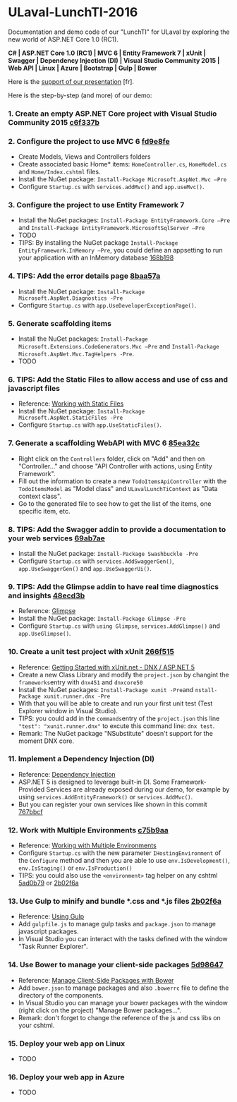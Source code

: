 # ULaval-LunchTI-2016

Documentation and demo code of our "LunchTI" for ULaval by exploring the new world of ASP.NET Core 1.0 (RC1).

**C# | ASP.NET Core 1.0 (RC1) | MVC 6 | Entity Framework 7 | xUnit | Swagger | Dependency Injection (DI) | Visual Studio Community 2015 | Web API | Linux | Azure | Bootstrap | Gulp | Bower**

Here is the [support of our presentation](https://github.com/nurunquebec/ULaval-LunchTI-2016/blob/master/Universit%C3%A9%20Laval%202016%20-%20Microsoft%20et%20le%20d%C3%A9veloppement%20web%20moderne.pdf) [fr].

Here is the step-by-step (and more) of our demo:
### 1. Create an empty **ASP.NET Core** project with **Visual Studio Community** 2015 [c6f337b](https://github.com/nurunquebec/ULaval-LunchTI-2016/commit/c6f337b2d067462878685ae5dc3be5ec1f263750)

### 2. Configure the project to use **MVC 6** [fd9e8fe](https://github.com/nurunquebec/ULaval-LunchTI-2016/commit/fd9e8feafa7a75a1ceee942c418c08a0e04c7fa5)
  * Create Models, Views and Controllers folders
  * Create associated basic Home* items: `HomeController.cs`, `HomeModel.cs` and `Home/Index.cshtml` files.
  * Install the NuGet package: `Install-Package Microsoft.AspNet.Mvc –Pre`
  * Configure `Startup.cs` with `services.addMvc()` and `app.useMvc()`.

### 3. Configure the project to use **Entity Framework 7**
  * Install the NuGet packages: `Install-Package EntityFramework.Core –Pre` and `Install-Package EntityFramework.MicrosoftSqlServer –Pre`
  * TODO
  * TIPS: By installing the NuGet package `Install-Package EntityFramework.InMemory –Pre`, you could define an appsetting to run your application with an InMemory database [168b198](https://github.com/nurunquebec/ULaval-LunchTI-2016/commit/168b1980f77dec2102a755c1fbb321f6edafc276)

### 4. TIPS: Add the error details page [8baa57a](https://github.com/nurunquebec/ULaval-LunchTI-2016/commit/8baa57a00d5ec319d2e0f324ff6e5b949a18bb55)
  * Install the NuGet package: `Install-Package Microsoft.AspNet.Diagnostics -Pre`
  * Configure `Startup.cs` with `app.UseDeveloperExceptionPage()`.

### 5. Generate scaffolding items
  * Install the NuGet packages: `Install-Package Microsoft.Extensions.CodeGenerators.Mvc –Pre` and `Install-Package Microsoft.AspNet.Mvc.TagHelpers -Pre`.
  * TODO

### 6. TIPS: Add the **Static Files** to allow access and use of css and javascript files
  * Reference: [Working with Static Files](https://docs.asp.net/en/latest/fundamentals/static-files.html)
  * Install the NuGet package: `Install-Package Microsoft.AspNet.StaticFiles -Pre`
  * Configure `Startup.cs` with `app.UseStaticFiles()`.

### 7. Generate a scaffolding **WebAPI** with MVC 6 [85ea32c](https://github.com/nurunquebec/ULaval-LunchTI-2016/commit/85ea32c83798fde67d70be49a33e2a61ea81b962)
  * Right click on the `Controllers` folder, click on "Add" and then on "Controller..." and choose "API Controller with actions, using Entity Framework".
  * Fill out the information to create a new `TodoItemsApiController` with the `TodoItemsModel` as "Model class" and `ULavalLunchTiContext` as "Data context class".
  * Go to the generated file to see how to get the list of the items, one specific item, etc.

### 8. TIPS: Add the **Swagger** addin to provide a documentation to your web services [69ab7ae](https://github.com/nurunquebec/ULaval-LunchTI-2016/commit/69ab7ae62db74066fbfa08d8246f209e6807241c)
  * Install the NuGet package: `Install-Package Swashbuckle -Pre`
  * Configure `Startup.cs` with `services.AddSwaggerGen()`, `app.UseSwaggerGen()` and `app.UseSwaggerUi()`.

### 9. TIPS: Add the **Glimpse** addin to have real time diagnostics and insights [48ecd3b](https://github.com/nurunquebec/ULaval-LunchTI-2016/commit/48ecd3bfc47858da3b48e0138592c981c3868ea3)
  * Reference: [Glimpse](http://getglimpse.com/)
  * Install the NuGet package: `Install-Package Glimpse -Pre`
  * Configure `Startup.cs` with `using Glimpse`, `services.AddGlimpse()` and `app.UseGlimpse()`.

### 10. Create a unit test project with **xUnit** [266f515](https://github.com/nurunquebec/ULaval-LunchTI-2016/commit/266f5151b256c178b114e6ab1ed1cbf476af4770)
  * Reference: [Getting Started with xUnit.net - DNX / ASP.NET 5](http://xunit.github.io/docs/getting-started-dnx.html)
  * Create a new Class Library and modify the `project.json` by changint the `frameworks`entry with `dnx451` and `dnxcore50`
  * Install the NuGet packages: `Install-Package xunit -Pre`and `nstall-Package xunit.runner.dnx -Pre`
  * With that you will be able to create and run your first unit test (Test Explorer window in Visual Studio).
  * TIPS: you could add in the `commands`entry of the `project.json` this line `"test": "xunit.runner.dnx"` to excute this command line: `dnx test`.
  * Remark: The NuGet package "NSubstitute" doesn't support for the moment DNX core.

### 11. Implement a **Dependency Injection (DI)**
  * Reference: [Dependency Injection](https://docs.asp.net/en/latest/fundamentals/dependency-injection.html)
  * ASP.NET 5 is designed to leverage built-in DI. Some Framework-Provided Services are already exposed during our demo, for example by using `services.AddEntityFramework()` or `services.AddMvc()`.
  * But you can register your own services like shown in this commit [767bbcf](https://github.com/nurunquebec/ULaval-LunchTI-2016/commit/767bbcf4532e3425632def515a0e732387018f17)

### 12. Work with **Multiple Environments** [c75b9aa](https://github.com/nurunquebec/ULaval-LunchTI-2016/commit/c75b9aa1c6e2dee3c72446bbda4472c58078c85f)
  * Reference: [Working with Multiple Environments](https://docs.asp.net/en/latest/fundamentals/environments.html)
  * Configure `Startup.cs` with the new parameter `IHostingEnvironment` of the `Configure` method and then you are able to use `env.IsDevelopment()`, `env.IsStaging()` or `env.IsProduction()`
  * TIPS: you could also use the `<environment>` tag helper on any cshtml [5ad0b79](https://github.com/nurunquebec/ULaval-LunchTI-2016/commit/5ad0b79c4d7a6393fa9e4a056f44b9c9ce042f71) or [2b02f6a](https://github.com/nurunquebec/ULaval-LunchTI-2016/commit/2b02f6a7beeaf48df60d265cf36b013516997400)

### 13. Use **Gulp** to minify and bundle *.css and *.js files [2b02f6a](https://github.com/nurunquebec/ULaval-LunchTI-2016/commit/2b02f6a7beeaf48df60d265cf36b013516997400)
  * Reference: [Using Gulp](http://docs.asp.net/en/latest/client-side/using-gulp.html)
  * Add ```gulpfile.js``` to manage gulp tasks and ```package.json``` to manage javascript packages.
  * In Visual Studio you can interact with the tasks defined with the window "Task Runner Explorer".

### 14. Use **Bower** to manage your client-side packages [5d98647](https://github.com/nurunquebec/ULaval-LunchTI-2016/commit/5d9864725f91042e7fe051ce165c3bc8af789e45)
  * Reference: [Manage Client-Side Packages with Bower](http://docs.asp.net/en/latest/client-side/bower.html)
  * Add ```bower.json``` to manage packages and also ```.bowerrc``` file to define the directory of the components.
  * In Visual Studio you can manage your bower packages with the window (right click on the project) "Manage Bower packages...".
  * Remark: don't forget to change the reference of the js and css libs on your cshtml.

### 15. Deploy your web app on **Linux**
  * TODO

### 16. Deploy your web app in **Azure**
  * TODO

